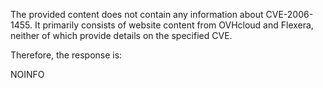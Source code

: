 The provided content does not contain any information about CVE-2006-1455. It primarily consists of website content from OVHcloud and Flexera, neither of which provide details on the specified CVE.

Therefore, the response is:

NOINFO